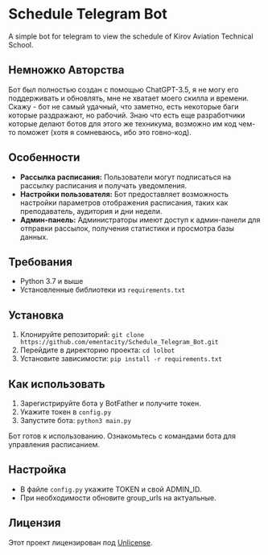 # Schedule Telegram Bot
A simple bot for telegram to view the schedule of Kirov Aviation Technical School.

## Немножко Авторства
Бот был полностью создан с помощью ChatGPT-3.5, я не могу его поддерживать и обновлять, мне не хватает моего скилла и времени. Скажу - бот не самый удачный, что заметно, есть некоторые баги которые раздражают, но рабочий. Знаю что есть еще разработчики которые делают ботов для этого же техникума, возможно им код чем-то поможет (хотя я сомневаюсь, ибо это говно-код).

## Особенности

- **Рассылка расписания:** Пользователи могут подписаться на рассылку расписания и получать уведомления.
- **Настройки пользователя:** Бот предоставляет возможность настройки параметров отображения расписания, таких как преподаватель, аудитория и дни недели.
- **Админ-панель:** Администраторы имеют доступ к админ-панели для отправки рассылок, получения статистики и просмотра базы данных.

## Требования

- Python 3.7 и выше
- Установленные библиотеки из `requirements.txt`

## Установка

1. Клонируйте репозиторий: `git clone https://github.com/ementacity/Schedule_Telegram_Bot.git`
2. Перейдите в директорию проекта: `cd lolbot`
3. Установите зависимости: `pip install -r requirements.txt`

## Как использовать

1. Зарегистрируйте бота у BotFather и получите токен.
2. Укажите токен в `config.py`
3. Запустите бота: `python3 main.py`

Бот готов к использованию. Ознакомьтесь с командами бота для управления расписанием.

## Настройка

- В файле `config.py` укажите TOKEN и свой ADMIN_ID.
- При необходимости обновите group_urls на актуальные.

## Лицензия

Этот проект лицензирован под [Unlicense](LICENSE).
